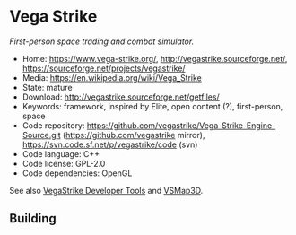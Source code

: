 # Vega Strike

_First-person space trading and combat simulator._

- Home: https://www.vega-strike.org/, http://vegastrike.sourceforge.net/, https://sourceforge.net/projects/vegastrike/
- Media: https://en.wikipedia.org/wiki/Vega_Strike
- State: mature
- Download: http://vegastrike.sourceforge.net/getfiles/
- Keywords: framework, inspired by Elite, open content (?), first-person, space
- Code repository: https://github.com/vegastrike/Vega-Strike-Engine-Source.git (https://github.com/vegastrike mirror), https://svn.code.sf.net/p/vegastrike/code (svn)
- Code language: C++
- Code license: GPL-2.0
- Code dependencies: OpenGL

See also [VegaStrike Developer Tools](https://sourceforge.net/projects/ppueditor/?source=directory)
and [VSMap3D](https://sourceforge.net/projects/vsmap3d/?source=directory).

## Building

